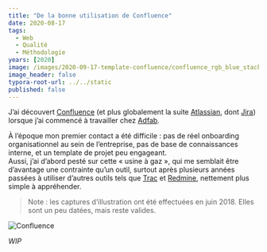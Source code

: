 ```yaml
---
title: "De la bonne utilisation de Confluence"
date: 2020-08-17
tags:
  - Web
  - Qualité
  - Méthodologie
years: [2020]
image: /images/2020-09-17-template-confluence/confluence_rgb_blue_stacked.png
image_header: false
typora-root-url: ../../static
published: false
---
```

J’ai découvert [Confluence](https://www.atlassian.com/fr/software/confluence) (et plus globalement la suite [Atlassian](https://www.atlassian.com), dont [Jira](https://www.atlassian.com/fr/software/jira)) lorsque j’ai commencé à travailler chez [Adfab](https://adfab.fr).

À l’époque mon premier contact a été difficile : pas de réel onboarding organisationnel au sein de l’entreprise, pas de base de connaissances interne, et un template de projet peu engageant.  
Aussi, j’ai d’abord pesté sur cette « usine à gaz », qui me semblait être d’avantage une contrainte qu’un outil, surtout après plusieurs années passées à utiliser d’autres outils tels que [Trac](https://trac.edgewall.org) et [Redmine](https://fr.m.wikipedia.org/wiki/Redmine), nettement plus simple à appréhender.

<!-- break -->

> Note : les captures d’illustration ont été effectuées en juin 2018. Elles sont un peu datées, mais reste valides.

![Confluence](/images/2020-09-17-template-confluence/capture-1.png)

_WIP_
